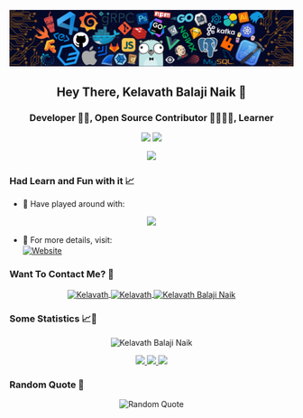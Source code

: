 <p align="center">
    <img src="12.png" width="1000">
</p>
<h2 align="center">Hey There, Kelavath Balaji Naik 👋</h2>
<h3 align="center">Developer 👨‍💻, Open Source Contributor 👨‍👩‍👧‍👦, Learner</h3>

<p align="center">
    <img src="https://mir-s3-cdn-cf.behance.net/project_modules/max_1200/22b22287602523.5dbd29081561d.gif" />
    <img src="https://readme-typing-svg.herokuapp.com/?lines=Hey+there!...;Great+to+have+you+here!🖤&center=true&size=20" />
</p>
<p align="center">
    <img src="https://komarev.com/ghpvc/?username=Balaji91221&color=blueviolet&style=for-the-badge" />
</p>

### Had Learn and Fun with it 📈

- 🔭 Have played around with:
<p align="center">
    <img src="https://skillicons.dev/icons?i=html,css,js,java,React,mongodb,express,nodejs,docker,arduino,aws,bash,bootstrap,discord,express,git,github,linux,mysql,postgres,postman,powershell,redis,threejs,sass,tailwind,vscode,raspberrypi,cloudflare,php,r,vercel,&perline=12" />
</p>

- 📜 For more details, visit:  
    <a href="https://kelavathbalaji91221github-io.vercel.app/" target="_blank">
        <img align="center" alt="Website" src="https://img.shields.io/website?url=https%3A%2F%2Faarsh-patel.vercel.app%2F&logo=portfilio&labelColor=blue&color=white">
    </a>

### Want To Contact Me? 📱

<p align="center">
    <a href="https://www.linkedin.com/in/kelavathbalajinaik/" target="blank">
        <img align="center" src="https://img.shields.io/badge/LinkedIn-0077B5?style=for-the-badge&logo=linkedin&logoColor=white" alt="Kelavath"/>
    </a>
    <a href="#" target="blank">
        <img align="center" src="https://img.shields.io/badge/Instagram-E4405F?style=for-the-badge&logo=instagram&logoColor=white" alt="Kelavath" />
    </a>
    <a href="https://leetcode.com/u/kelavathbalajinaik/" target="blank">
      <img align="center" src="https://img.shields.io/badge/dynamic/json?style=flat-square&labelColor=black&color=%23ffa116&label=Solved&query=solved&url=https%3A%2F%2Fleetcode-badge.vercel.app%2Fapi%2Fusers%2FKelavath%20Balaji%20Naik%2Fcn%2F&logo=leetcode&logoColor=yellow" alt="Kelavath Balaji Naik"/>
    </a>
</p>

### Some Statistics 📈📱

<p align="center">
    <img align="center" src="https://github-readme-streak-stats.herokuapp.com/?user=Balaji91221&" alt="Kelavath Balaji Naik" />
</p>
<p align="center">
    <a href="https://github.com/Balaji91221">
        <img height="280em" src="https://github-readme-activity-graph.vercel.app/graph?username=Balaji91221&theme=github-compact"/>
        <img height="180em" src="https://github-readme-stats.vercel.app/api?username=Balaji91221&show_icons=true&theme=algolia&include_all_commits=true&count_private=true"/>
        <img height="180em" src="https://github-readme-stats.vercel.app/api/top-langs/?username=Balaji91221&theme=algolia"/>
    </a>
</p>



### Random Quote 💬

<p align="center">
    <img src="https://quotes-github-readme.vercel.app/api?type=horizontal&theme=algolia" alt="Random Quote"/>
</p>
